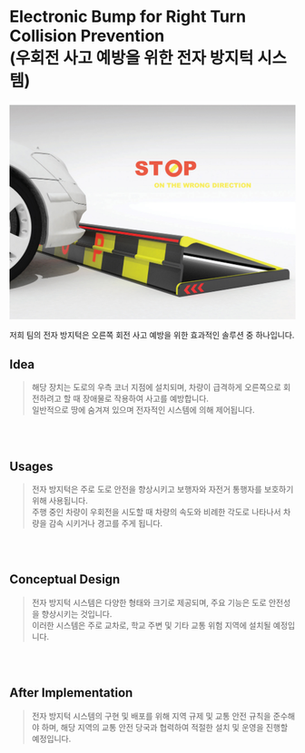 # Electronic Bump for Right Turn Collision Prevention <br> (우회전 사고 예방을 위한 전자 방지턱 시스템)
![path](/Smart_Barricade_Planning/Documents/Images/exampleImage.png)

저희 팀의 전자 방지턱은 오른쪽 회전 사고 예방을 위한 효과적인 솔루션 중 하나입니다.

## Idea
> 해당 장치는 도로의 우측 코너 지점에 설치되며, 차량이 급격하게 오른쪽으로 회전하려고 할 때 장애물로 작용하여 사고를 예방합니다. 
><br>
> 일반적으로 땅에 숨겨져 있으며 전자적인 시스템에 의해 제어됩니다.

<br><br>

## Usages
> 전자 방지턱은 주로 도로 안전을 향상시키고 보행자와 자전거 통행자를 보호하기 위해 사용됩니다. 
> <br>
> 주행 중인 차량이 우회전을 시도할 때 차량의 속도와 비례한 각도로 나타나서 차량을 감속 시키거나 경고를 주게 됩니다.

<br><br>

## Conceptual Design
> 전자 방지턱 시스템은 다양한 형태와 크기로 제공되며, 주요 기능은 도로 안전성을 향상시키는 것입니다. 
> <br>
> 이러한 시스템은 주로 교차로, 학교 주변 및 기타 교통 위험 지역에 설치될 예정입니다.

<br><br>

## After Implementation
> 전자 방지턱 시스템의 구현 및 배포를 위해 지역 규제 및 교통 안전 규칙을 준수해야 하며, 해당 지역의 교통 안전 당국과 협력하여 적절한 설치 및 운영을 진행할 예정입니다.
